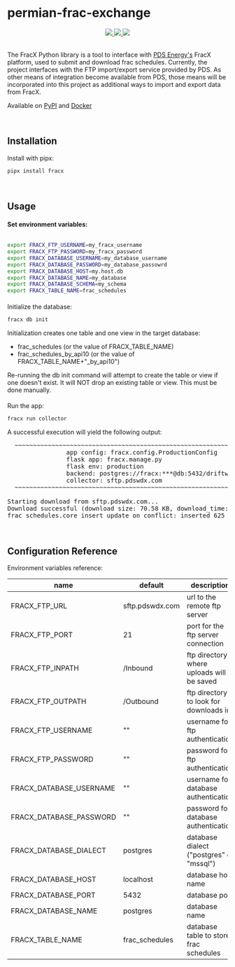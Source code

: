 # permian-frac-exchange

<div style="text-align:center;">
  <table >
    <tr>
      <a href="https://pypi.python.org/pypi/fracx/">
        <img src="https://img.shields.io/pypi/pyversions/fracx.svg" />
      </a>
      <a href="https://codecov.io/gh/la-mar/permian-frac-exchange">
        <img src="https://codecov.io/gh/la-mar/permian-frac-exchange/branch/master/graph/badge.svg" />
      </a>
      <a href="https://circleci.com/gh/la-mar/permian-frac-exchange">
        <img src="https://circleci.com/gh/la-mar/permian-frac-exchange.svg?style=svg" />
      </a>
    </tr>

  </table>
</div>

<p>The FracX Python library is a tool to interface with <a href="https://pdsenergy.com/frac-interference-exchange"/>PDS Energy's</a> FracX platform, used to submit and download frac schedules. Currently, the project interfaces with the FTP import/export service provided by PDS. As other means of integration become available from PDS, those means will be incorporated into this project as additional ways to import and export data from FracX.</p>

Available on <a href="https://pypi.python.org/pypi/fracx/">PyPI</a> and <a href="https://hub.docker.com/repository/docker/driftwood/fracx">Docker</a>

<br/>

## Installation

Install with pipx:

```bash
pipx install fracx
```

   <br/>

## Usage

#### Set environment variables:

```bash

export FRACX_FTP_USERNAME=my_fracx_username
export FRACX_FTP_PASSWORD=my_fracx_password
export FRACX_DATABASE_USERNAME=my_database_username
export FRACX_DATABASE_PASSWORD=my_database_passowrd
export FRACX_DATABASE_HOST=my.host.db
export FRACX_DATABASE_NAME=my_database
export FRACX_DATABASE_SCHEMA=my_schema
export FRACX_TABLE_NAME=frac_schedules

```

####

Initialize the database:

```bash
fracx db init
```

Initialization creates one table and one view in the target database:

- frac_schedules (or the value of FRACX_TABLE_NAME)
- frac_schedules_by_api10 (or the value of FRACX_TABLE_NAME+"\_by_api10")

Re-running the db init command will attempt to create the table or view if one doesn't exist. It will NOT drop an existing table or view. This must be done manually.

####

Run the app:

```bash
fracx run collector
```

A successful execution will yield the following output:

<pre>
  ~~~~~~~~~~~~~~~~~~~~~~~~~~~~~~~~~~~~~~~~~~~~~~~~~~~~~~~~~~~~~~~~~~~~~~~~~~~
                app config: fracx.config.ProductionConfig
                flask app: fracx.manage.py
                flask env: production
                backend: postgres://fracx:***@db:5432/driftwood
                collector: sftp.pdswdx.com
  ~~~~~~~~~~~~~~~~~~~~~~~~~~~~~~~~~~~~~~~~~~~~~~~~~~~~~~~~~~~~~~~~~~~~~~~~~~~

Starting download from sftp.pdswdx.com...
Download successful (download size: 70.58 KB, download_time: 0.0s)
frac_schedules.core_insert_update_on_conflict: inserted 625 records (1.28s)
</pre>
<br/>

## Configuration Reference

Environment variables reference:

| name                    | default         | description                               |
| ----------------------- | --------------- | ----------------------------------------- |
| FRACX_FTP_URL           | sftp.pdswdx.com | url to the remote ftp server              |
| FRACX_FTP_PORT          | 21              | port for the ftp server connection        |
| FRACX_FTP_INPATH        | /Inbound        | ftp directory where uploads will be saved |
| FRACX_FTP_OUTPATH       | /Outbound       | ftp directory to look for downloads in    |
| FRACX_FTP_USERNAME      | ""              | username for ftp authentication           |
| FRACX_FTP_PASSWORD      | ""              | password for ftp authentication           |
| FRACX_DATABASE_USERNAME | ""              | username for database authentication      |
| FRACX_DATABASE_PASSWORD | ""              | password for database authentication      |
| FRACX_DATABASE_DIALECT  | postgres        | database dialect ("postgres" or "mssql")  |
| FRACX_DATABASE_HOST     | localhost       | database host name                        |
| FRACX_DATABASE_PORT     | 5432            | database port                             |
| FRACX_DATABASE_NAME     | postgres        | database name                             |
| FRACX_TABLE_NAME        | frac_schedules  | database table to store frac schedules    |

<!--
The application can be configured with environment variables that are passed into the container at runtime. Environment variables can either be defined at the system level or in a file named '.env' in the project's root directory.
<br/>

### Saving output to a Postgres database

<br/>

##### Using a .env file

Example configuration with .env file:

.env

When specifying configuration in a .env file, include it in docker-compose so the configuration is passed into the container at runtime.

docker-compose.yml

```yaml
version: "3.7"

services:
  collector:
    image: driftwood/fracx
    env_file: .env
```

<br/>
<br/>
##### Using docker-compose.yml

Example configuration directly in the docker-compose.yml file:

```yaml
services:
  collector:
    image: driftwood/fracx
    environment:
      FRACX_FTP_USERNAME: YOUR_FRACX_FTP_UERNAME
      FRACX_FTP_PASSWORD: YOUR_FRACX_FTP_PASSWORD
      FRACX_DATABASE_USERNAME: YOUR_DATABASE_USERNAME
      FRACX_DATABASE_PASSWORD: YOUR_DATABASE_PASSWORD
      FRACX_DATABASE_HOST: YOUR_DATABASE_HOST
      FRACX_DATABASE_NAME: YOUR_DATABASE_NAME
      FRACX_DATABASE_SCHEMA: fracx
      FRACX_TABLE_NAME: frac_schedules
``` -->
